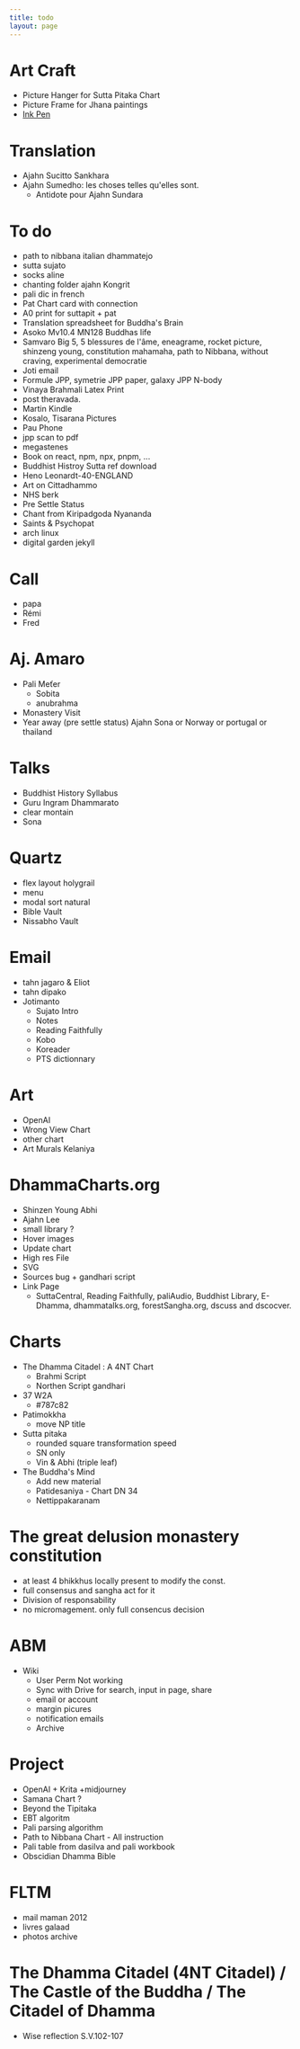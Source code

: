 ```yaml
---
title: todo
layout: page
---
```


# Art Craft

- Picture Hanger for Sutta Pitaka Chart
- Picture Frame for Jhana paintings
- [Ink Pen](https://www.youtube.com/watch?v=Fq0iPacHOOY)

# Translation

- Ajahn Sucitto Sankhara
- Ajahn Sumedho: les choses telles qu'elles sont.
  - Antidote pour Ajahn Sundara  

# To do
- path to nibbana italian dhammatejo
- sutta sujato
- socks aline
- chanting folder ajahn Kongrit
- pali dic in french
- Pat Chart card with connection
- A0 print for suttapit + pat
- Translation spreadsheet for Buddha's Brain
- Asoko Mv10.4 MN128 Buddhas life
- Samvaro Big 5, 5 blessures de l'âme, eneagrame, rocket picture, shinzeng young, constitution mahamaha, path to Nibbana, without craving, experimental democratie
- Joti email
- Formule JPP, symetrie JPP paper, galaxy JPP N-body
- Vinaya Brahmali Latex Print
- post theravada. 
- Martin Kindle
- Kosalo, Tisarana Pictures
- Pau Phone
- jpp scan to pdf
- megastenes
- Book on react, npm, npx, pnpm, ...
- Buddhist Histroy Sutta ref download
- Heno Leonardt-40-ENGLAND
- Art on Cittadhammo
- NHS berk
- Pre Settle Status
- Chant from Kiripadgoda Nyananda
- Saints & Psychopat
- arch linux
- digital garden jekyll

# Call
- papa
- Rémi
- Fred

# Aj. Amaro
- Pali Meťer 
  - Sobita
  - anubrahma
- Monastery Visit
- Year away (pre settle status) Ajahn Sona or Norway or portugal or thailand

# Talks
- Buddhist History Syllabus
- Guru Ingram Dhammarato
- clear montain
- Sona

# Quartz
- flex layout holygrail
- menu
- modal sort natural
- Bible Vault
- Nissabho Vault

# Email
- tahn jagaro & Eliot
- tahn dipako
- Jotimanto
  - Sujato Intro
  - Notes
  - Reading Faithfully
  - Kobo
  - Koreader
  - PTS dictionnary

# Art
- OpenAI
- Wrong View Chart
- other chart
- Art Murals Kelaniya

# DhammaCharts.org
- Shinzen Young Abhi
- Ajahn Lee
- small library ?
- Hover images
- Update chart
- High res File
- SVG
- Sources bug + gandhari script
- Link Page
  - SuttaCentral, Reading Faithfully, paliAudio, Buddhist Library, E-Dhamma, dhammatalks.org, forestSangha.org, dscuss and dscocver.

# Charts
- The Dhamma Citadel : A 4NT Chart 
  - Brahmi Script
  - Northen Script gandhari
- 37 W2A 
  - #787c82
- Patimokkha
  - move NP title
- Sutta pitaka     
  - rounded square transformation speed
  - SN only
  - Vin & Abhi (triple leaf)
- The Buddha's Mind
  - Add new material
  - Patidesaniya - Chart DN 34
  - Nettippakaranam

# The great delusion monastery constitution
- at least 4 bhikkhus locally present to modify the const.
- full consensus and sangha act for it
- Division of responsability
- no micromagement. only full consencus decision

# ABM
- Wiki
  - User Perm Not working
  - Sync with Drive for search, input in page, share
  - email or account
  - margin picures
  - notification emails
  - Archive

# Project
- OpenAI + Krita +midjourney
- Samana Chart ?
- Beyond the Tipitaka
- EBT algoritm
- Pali parsing algorithm
- Path to Nibbana Chart - All instruction
- Pali table from dasilva and pali workbook
- Obscidian Dhamma Bible

# FLTM
- mail maman 2012
- livres galaad
- photos archive

# The Dhamma Citadel (4NT Citadel) / The Castle of the Buddha / The Citadel of Dhamma

- Wise reflection S.V.102-107




  


